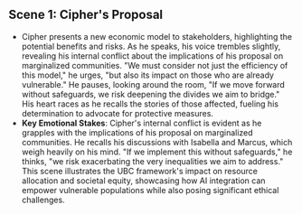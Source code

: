 ## Scene 1: Cipher's Proposal
- Cipher presents a new economic model to stakeholders, highlighting the potential benefits and risks. As he speaks, his voice trembles slightly, revealing his internal conflict about the implications of his proposal on marginalized communities. "We must consider not just the efficiency of this model," he urges, "but also its impact on those who are already vulnerable." He pauses, looking around the room, "If we move forward without safeguards, we risk deepening the divides we aim to bridge." His heart races as he recalls the stories of those affected, fueling his determination to advocate for protective measures.
- **Key Emotional Stakes**: Cipher's internal conflict is evident as he grapples with the implications of his proposal on marginalized communities. He recalls his discussions with Isabella and Marcus, which weigh heavily on his mind. "If we implement this without safeguards," he thinks, "we risk exacerbating the very inequalities we aim to address." This scene illustrates the UBC framework's impact on resource allocation and societal equity, showcasing how AI integration can empower vulnerable populations while also posing significant ethical challenges.
